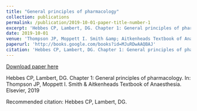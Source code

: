 ```yaml
---
title: "General principles of pharmacology"
collection: publications
permalink: /publication/2019-10-01-paper-title-number-1
excerpt: 'Hebbes CP, Lambert, DG. Chapter 1: General principles of pharmacology. In: Thompson JP, Moppett I. Smith &amp; Aitkenheads Textbook of Anaesthesia. Elsevier, 2019'
date: 2019-10-01
venue: 'Thompson JP, Moppett I. Smith &amp; Aitkenheads Textbook of Anaesthesia. Elsevier, 2019'
paperurl: 'http://books.google.com/books?id=MJuRDwAAQBAJ'
citation: 'Hebbes CP, Lambert, DG. Chapter 1: General principles of pharmacology. In: Thompson JP, Moppett I. Smith &amp; Aitkenheads Textbook of Anaesthesia. Elsevier, 2019'
---
```


<a href='http://books.google.com/books?id=MJuRDwAAQBAJ'>Download paper here</a>

Hebbes CP, Lambert, DG. Chapter 1: General principles of pharmacology. In: Thompson JP, Moppett I. Smith &amp; Aitkenheads Textbook of Anaesthesia. Elsevier, 2019

Recommended citation:  Hebbes CP, Lambert, DG.

